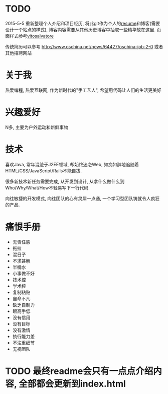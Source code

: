 # TODO
2015-5-5 重新整理个人介绍和项目经历, 将此git作为个人的[resume](http://ufologist.github.io/resume/)和博客(需要设计一个站点的样式), 博客内容需要从其他历史博客中抽取一些精华放在这里.
页面样式参考[vitosalvatore](http://www.vitosalvatore.com/)

传统简历可以参考 http://www.oschina.net/news/64427/oschina-job-2-0 或者其他招聘网站

# 关于我
热爱编程, 热爱互联网, 作为新时代的"手工艺人", 希望用代码让人们的生活更美好

# 兴趣爱好
N多, 主要为户外运动和新鲜事物

# 技术
喜欢Java, 常年混迹于J2EE领域, 却始终迷恋Web, 如痴如醉地追随着HTML/CSS/JavaScript/Rails不能自拔.

很多新技术新任务需要完成, 从开发到设计, 从拿什么做什么到Who/Why/What/How不轻易写下一行代码.

向往敏捷的开发模式, 向往团队的心有灵犀一点通, 一个学习型团队铸就令人疯狂的产品.

# 痛恨手册
* 无责任感
* 拖拉
* 混日子
* 不求甚解
* 半桶水
* 小事做不好
* 技术控
* 学术控
* 复制粘贴
* 自命不凡
* 缺乏自制力
* 眼高手低
* 没有信用
* 没有目标
* 没有激情
* 执行能力差
* 不注重细节
* 无视团队

# TODO 最终readme会只有一点点介绍内容,  全部都会更新到index.html
